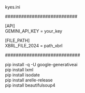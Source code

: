 kyes.ini

###########################

[API]  
GEMINI_API_KEY = your_key

[FILE_PATH]  
XBRL_FILE_2024 = path_xbrl  

############################


pip install -q -U google-generativeai  
pip install lxml  
pip install isodate  
pip install arelle-release  
pip install beautifulsoup4  
